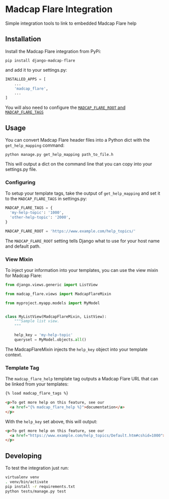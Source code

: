 # Madcap Flare Integration

Simple integration tools to link to embedded Madcap Flare help


## Installation

Install the Madcap Flare integration from PyPi:

```
pip install django-madcap-flare
```

and add it to your settings.py:

```python
INSTALLED_APPS = [
    ...
    'madcap_flare',
    ...
]
```

You will also need to configure the
[`MADCAP_FLARE_ROOT` and `MADCAP_FLARE_TAGS`](#configuring)

## Usage

You can convert Madcap Flare header files into a Python dict with the
`get_help_mapping` command:

```
python manage.py get_help_mapping path_to_file.h
```

This will output a dict on the command line that you can copy into your
settings.py file.

### Configuring

To setup your template tags, take the output of `get_help_mapping` and set it to
the `MADCAP_FLARE_TAGS` in settings.py:

```python
MADCAP_FLARE_TAGS = {
  'my-help-topic': '1000',
  'other-help-topic': '2000',
}

MADCAP_FLARE_ROOT = 'https://www.example.com/help_topics/'
```

The `MADCAP_FLARE_ROOT` setting tells Django what to use for your host name and
default path.

### View Mixin

To inject your information into your templates, you can use the view mixin for
Madcap Flare:

```python
from django.views.generic import ListView

from madcap_flare.views import MadcapFlareMixin

from myproject.myapp.models import MyModel


class MyListView(MadcapFlareMixin, ListView):
    """Sample list view.
    """

    help_key = 'my-help-topic'
    queryset = MyModel.objects.all()
```

The MadcapFlareMixin injects the `help_key` object into your template context.

### Template Tag

The `madcap_flare_help` template tag outputs a Madcap Flare URL that can be
linked from your templates:

```html
{% load madcap_flare_tags %}

<p>To get more help on this feature, see our
  <a href="{% madcap_flare_help %}">documentation</a>
</p>
```

With the `help_key` set above, this will output:

```html
<p>To get more help on this feature, see our
  <a href="https://www.example.com/help_topics/Default.htm#cshid=1000">documentation</a>
</p>
```

## Developing

To test the integration just run:

```bash
virtualenv venv
. venv/bin/activate
pip install -r requirements.txt
python tests/manage.py test
```
